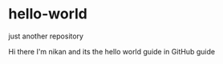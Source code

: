 # hello-world
just another repository

Hi there I'm nikan and its the hello world guide in GitHub guide
